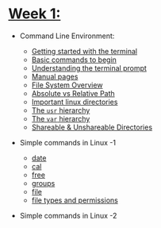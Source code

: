 # [Week 1:](https://github.com/alokg-812/IIT-Madras/blob/main/SystemCommands/Week1/readme.md)
  - Command Line Environment:
    - [Getting started with the terminal](https://github.com/alokg-812/IIT-Madras/blob/main/SystemCommands/Week1/readme.md#getting-started-with-the-terminal)
    - [Basic commands to begin](https://github.com/alokg-812/IIT-Madras/blob/main/SystemCommands/Week1/readme.md#-basic-commands-to-begin)
    - [Understanding the terminal prompt](https://github.com/alokg-812/IIT-Madras/blob/main/SystemCommands/Week1/readme.md#%EF%B8%8F-understanding-the-terminal-prompt)
    - [Manual pages](https://github.com/alokg-812/IIT-Madras/blob/main/SystemCommands/Week1/readme.md#the-man-command--manual-pages)
    - [File System Overview](https://github.com/alokg-812/IIT-Madras/blob/main/SystemCommands/Week1/readme.md#file-system-overview-traversing-the-tree)
    - [Absolute vs Relative Path](https://github.com/alokg-812/IIT-Madras/blob/main/SystemCommands/Week1/readme.md#absolute-vs-relative-paths)
    - [Important linux directories](https://github.com/alokg-812/IIT-Madras/blob/main/SystemCommands/Week1/readme.md#-important-linux-directories)
    - [The `usr` hierarchy](https://github.com/alokg-812/IIT-Madras/blob/main/SystemCommands/Week1/readme.md#the-usr-hierarchy)
    - [The `var` hierarchy](https://github.com/alokg-812/IIT-Madras/blob/main/SystemCommands/Week1/readme.md#the-var-hierarchy)
    - [Shareable & Unshareable Directories](https://github.com/alokg-812/IIT-Madras/blob/main/SystemCommands/Week1/readme.md#shareable-vs-unshareable-directories)

  - Simple commands in Linux -1
    - [date](https://github.com/alokg-812/IIT-Madras/blob/main/SystemCommands/Week1/readme.md#1--date--displays-the-current-system-date-and-time)
    - [cal](https://github.com/alokg-812/IIT-Madras/blob/main/SystemCommands/Week1/readme.md#2--cal--displays-a-simple-calendar-of-the-current-or-specified-monthyear)
    - [free](https://github.com/alokg-812/IIT-Madras/blob/main/SystemCommands/Week1/readme.md#3--free--shows-system-memory-usage-including-ram-and-swap-space)
    - [groups](https://github.com/alokg-812/IIT-Madras/blob/main/SystemCommands/Week1/readme.md#4--groups--lists-the-groups-the-current-user-belongs-to)
    - [file](https://github.com/alokg-812/IIT-Madras/blob/main/SystemCommands/Week1/readme.md#5-%EF%B8%8F-file--displays-the-type-of-a-file-not-just-by-extension-but-by-checking-actual-content)
    - [file types and permissions](https://github.com/alokg-812/IIT-Madras/blob/main/SystemCommands/Week1/readme.md#6--file-types--permissions---when-you-run)
      




    
  - Simple commands in Linux -2
